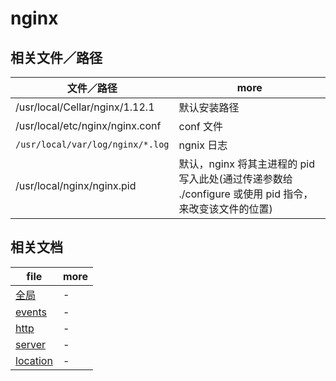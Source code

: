 # nginx

## 相关文件／路径

| 文件／路径                       | more                                                                                                  |
| -------------------------------- | ----------------------------------------------------------------------------------------------------- |
| /usr/local/Cellar/nginx/1.12.1   | 默认安装路径                                                                                          |
| /usr/local/etc/nginx/nginx.conf  | conf 文件                                                                                             |
| `/usr/local/var/log/nginx/*.log` | ngnix 日志                                                                                            |
| /usr/local/nginx/nginx.pid       | 默认，nginx 将其主进程的 pid 写入此处(通过传递参数给 ./configure 或使用 pid 指令，来改变该文件的位置) |

## 相关文档

| file                      | more |
| ------------------------- | ---- |
| [全局](./全局.md)         | -    |
| [events](./events.md)     | -    |
| [http](./http.md)         | -    |
| [server](./server.md)     | -    |
| [location](./location.md) | -    |

